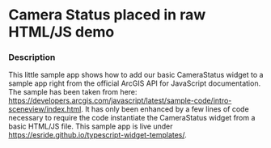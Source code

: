# Camera Status placed in raw HTML/JS demo

### Description
This little sample app shows how to add our basic CameraStatus widget to a sample app right from the official ArcGIS API for JavaScript documentation. The sample has been taken from here: https://developers.arcgis.com/javascript/latest/sample-code/intro-sceneview/index.html. It has only been enhanced by a few lines of code necessary to require the code instantiate the CameraStatus widget from a basic HTML/JS file.
This sample app is live under https://esride.github.io/typescript-widget-templates/.
